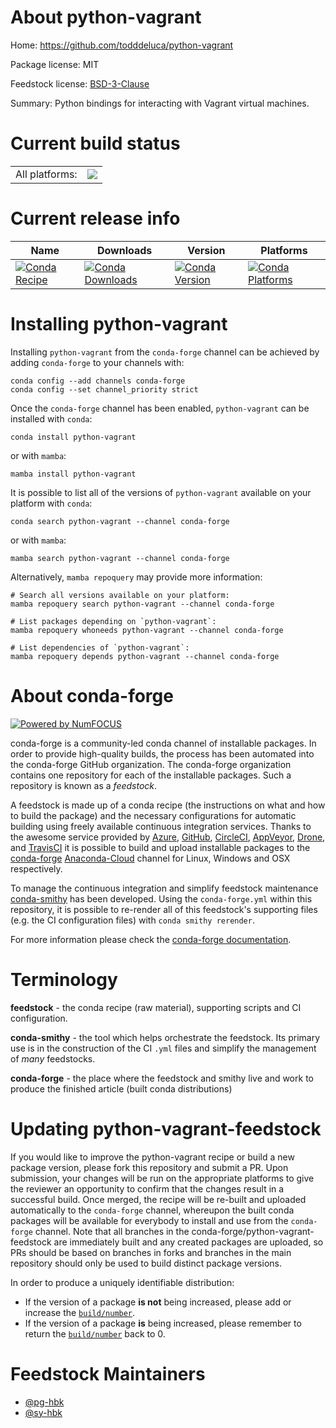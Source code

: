 About python-vagrant
====================

Home: https://github.com/todddeluca/python-vagrant

Package license: MIT

Feedstock license: [BSD-3-Clause](https://github.com/conda-forge/python-vagrant-feedstock/blob/main/LICENSE.txt)

Summary: Python bindings for interacting with Vagrant virtual machines.

Current build status
====================


<table><tr><td>All platforms:</td>
    <td>
      <a href="https://dev.azure.com/conda-forge/feedstock-builds/_build/latest?definitionId=7160&branchName=main">
        <img src="https://dev.azure.com/conda-forge/feedstock-builds/_apis/build/status/python-vagrant-feedstock?branchName=main">
      </a>
    </td>
  </tr>
</table>

Current release info
====================

| Name | Downloads | Version | Platforms |
| --- | --- | --- | --- |
| [![Conda Recipe](https://img.shields.io/badge/recipe-python--vagrant-green.svg)](https://anaconda.org/conda-forge/python-vagrant) | [![Conda Downloads](https://img.shields.io/conda/dn/conda-forge/python-vagrant.svg)](https://anaconda.org/conda-forge/python-vagrant) | [![Conda Version](https://img.shields.io/conda/vn/conda-forge/python-vagrant.svg)](https://anaconda.org/conda-forge/python-vagrant) | [![Conda Platforms](https://img.shields.io/conda/pn/conda-forge/python-vagrant.svg)](https://anaconda.org/conda-forge/python-vagrant) |

Installing python-vagrant
=========================

Installing `python-vagrant` from the `conda-forge` channel can be achieved by adding `conda-forge` to your channels with:

```
conda config --add channels conda-forge
conda config --set channel_priority strict
```

Once the `conda-forge` channel has been enabled, `python-vagrant` can be installed with `conda`:

```
conda install python-vagrant
```

or with `mamba`:

```
mamba install python-vagrant
```

It is possible to list all of the versions of `python-vagrant` available on your platform with `conda`:

```
conda search python-vagrant --channel conda-forge
```

or with `mamba`:

```
mamba search python-vagrant --channel conda-forge
```

Alternatively, `mamba repoquery` may provide more information:

```
# Search all versions available on your platform:
mamba repoquery search python-vagrant --channel conda-forge

# List packages depending on `python-vagrant`:
mamba repoquery whoneeds python-vagrant --channel conda-forge

# List dependencies of `python-vagrant`:
mamba repoquery depends python-vagrant --channel conda-forge
```


About conda-forge
=================

[![Powered by
NumFOCUS](https://img.shields.io/badge/powered%20by-NumFOCUS-orange.svg?style=flat&colorA=E1523D&colorB=007D8A)](https://numfocus.org)

conda-forge is a community-led conda channel of installable packages.
In order to provide high-quality builds, the process has been automated into the
conda-forge GitHub organization. The conda-forge organization contains one repository
for each of the installable packages. Such a repository is known as a *feedstock*.

A feedstock is made up of a conda recipe (the instructions on what and how to build
the package) and the necessary configurations for automatic building using freely
available continuous integration services. Thanks to the awesome service provided by
[Azure](https://azure.microsoft.com/en-us/services/devops/), [GitHub](https://github.com/),
[CircleCI](https://circleci.com/), [AppVeyor](https://www.appveyor.com/),
[Drone](https://cloud.drone.io/welcome), and [TravisCI](https://travis-ci.com/)
it is possible to build and upload installable packages to the
[conda-forge](https://anaconda.org/conda-forge) [Anaconda-Cloud](https://anaconda.org/)
channel for Linux, Windows and OSX respectively.

To manage the continuous integration and simplify feedstock maintenance
[conda-smithy](https://github.com/conda-forge/conda-smithy) has been developed.
Using the ``conda-forge.yml`` within this repository, it is possible to re-render all of
this feedstock's supporting files (e.g. the CI configuration files) with ``conda smithy rerender``.

For more information please check the [conda-forge documentation](https://conda-forge.org/docs/).

Terminology
===========

**feedstock** - the conda recipe (raw material), supporting scripts and CI configuration.

**conda-smithy** - the tool which helps orchestrate the feedstock.
                   Its primary use is in the construction of the CI ``.yml`` files
                   and simplify the management of *many* feedstocks.

**conda-forge** - the place where the feedstock and smithy live and work to
                  produce the finished article (built conda distributions)


Updating python-vagrant-feedstock
=================================

If you would like to improve the python-vagrant recipe or build a new
package version, please fork this repository and submit a PR. Upon submission,
your changes will be run on the appropriate platforms to give the reviewer an
opportunity to confirm that the changes result in a successful build. Once
merged, the recipe will be re-built and uploaded automatically to the
`conda-forge` channel, whereupon the built conda packages will be available for
everybody to install and use from the `conda-forge` channel.
Note that all branches in the conda-forge/python-vagrant-feedstock are
immediately built and any created packages are uploaded, so PRs should be based
on branches in forks and branches in the main repository should only be used to
build distinct package versions.

In order to produce a uniquely identifiable distribution:
 * If the version of a package **is not** being increased, please add or increase
   the [``build/number``](https://docs.conda.io/projects/conda-build/en/latest/resources/define-metadata.html#build-number-and-string).
 * If the version of a package **is** being increased, please remember to return
   the [``build/number``](https://docs.conda.io/projects/conda-build/en/latest/resources/define-metadata.html#build-number-and-string)
   back to 0.

Feedstock Maintainers
=====================

* [@pg-hbk](https://github.com/pg-hbk/)
* [@sy-hbk](https://github.com/sy-hbk/)

